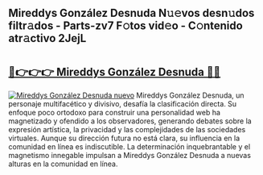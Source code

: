 ## Mireddys González Desnuda N𝚞𝚎vos desn𝚞dos filtr𝚊dos - Parts-zv7 F𝚘tos vid𝚎o - C𝚘ntenido atr𝚊ctivo 2JejL

# <h2><a href="http://mbb5sx.tromn.icu/?c=Mireddys+Gonz%c3%a1lez+Desnuda">🔗👉👉👉 Mireddys González Desnuda 🔗🔗</a></h2>

[![Mireddys González Desnuda nuevo](https://i.imgur.com/pEAQMta.gif)](http://mbb5sx.tromn.icu/?c=Mireddys+Gonz%c3%a1lez+Desnuda)
Mireddys González Desnuda, un personaje multifacético y divisivo, desafía la clasificación directa. Su enfoque poco ortodoxo para construir una personalidad web ha magnetizado y ofendido a los observadores, generando debates sobre la expresión artística, la privacidad y las complejidades de las sociedades virtuales. Aunque su dirección futura no está clara, su influencia en la comunidad en línea es indiscutible. La determinación inquebrantable y el magnetismo innegable impulsan a Mireddys González Desnuda a nuevas alturas en la comunidad en línea.
